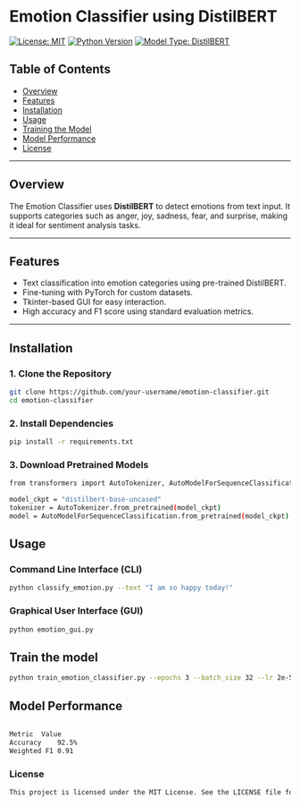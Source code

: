 # **Emotion Classifier using DistilBERT**

[![License: MIT](https://img.shields.io/badge/License-MIT-yellow.svg)](https://opensource.org/licenses/MIT)
[![Python Version](https://img.shields.io/badge/python-3.8-blue.svg)](https://www.python.org/downloads/release/python-380/)
[![Model Type: DistilBERT](https://img.shields.io/badge/Model-DistilBERT-green)](https://huggingface.co/distilbert-base-uncased)

## **Table of Contents**
- [Overview](#overview)
- [Features](#features)
- [Installation](#installation)
- [Usage](#usage)
- [Training the Model](#training-the-model)
- [Model Performance](#model-performance)
- [License](#license)

---

## **Overview**

The Emotion Classifier uses **DistilBERT** to detect emotions from text input. It supports categories such as anger, joy, sadness, fear, and surprise, making it ideal for sentiment analysis tasks.

---

## **Features**
- Text classification into emotion categories using pre-trained DistilBERT.
- Fine-tuning with PyTorch for custom datasets.
- Tkinter-based GUI for easy interaction.
- High accuracy and F1 score using standard evaluation metrics.

---

## **Installation**

### **1. Clone the Repository**
```bash
git clone https://github.com/your-username/emotion-classifier.git
cd emotion-classifier
```
### **2. Install Dependencies**
```bash
pip install -r requirements.txt
```
### **3. Download Pretrained Models**
```bash
from transformers import AutoTokenizer, AutoModelForSequenceClassification

model_ckpt = "distilbert-base-uncased"
tokenizer = AutoTokenizer.from_pretrained(model_ckpt)
model = AutoModelForSequenceClassification.from_pretrained(model_ckpt)

```



## **Usage**

### **Command Line Interface (CLI)**
```bash
python classify_emotion.py --text "I am so happy today!"

```
### **Graphical User Interface (GUI)**
```bash
python emotion_gui.py


```

## **Train the model**


```bash
python train_emotion_classifier.py --epochs 3 --batch_size 32 --lr 2e-5


```

## **Model Performance**
```bash

Metric	Value
Accuracy	92.5%
Weighted F1	0.91


```



### **License**
```bash
This project is licensed under the MIT License. See the LICENSE file for more details.

```















